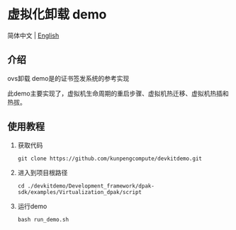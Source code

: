 # 虚拟化卸载 demo

简体中文 | [English](README_en.md)

## 介绍
ovs卸载 demo是的证书签发系统的参考实现

此demo主要实现了，虚拟机生命周期的重启步骤、虚拟机热迁移、虚拟机热插和热拔。

## 使用教程

1. 获取代码

   ```shell
   git clone https://github.com/kunpengcompute/devkitdemo.git
   ```

2. 进入到项目根路径

   ```shell
   cd ./devkitdemo/Development_framework/dpak-sdk/examples/Virtualization_dpak/script
   ```
3. 运行demo

   ```shell
   bash run_demo.sh
   ```
